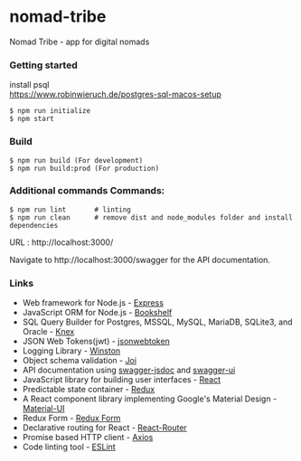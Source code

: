 # nomad-tribe
Nomad Tribe  - app for digital nomads

### Getting started
install psql  
https://www.robinwieruch.de/postgres-sql-macos-setup

 ```
 $ npm run initialize
 $ npm start
```

### Build 
 ```
 $ npm run build (For development)
 $ npm run build:prod (For production)
```

### Additional commands Commands:
 
  ```
  $ npm run lint       # linting
  $ npm run clean      # remove dist and node_modules folder and install dependencies
 ```


URL : http://localhost:3000/

Navigate to http://localhost:3000/swagger for the API documentation.

### Links
- Web framework for Node.js - [Express](http://expressjs.com/)
- JavaScript ORM  for Node.js - [Bookshelf](http://bookshelfjs.org/)
- SQL Query Builder for Postgres, MSSQL, MySQL, MariaDB, SQLite3, and Oracle - [Knex](http://knexjs.org/)
- JSON Web Tokens(jwt) - [jsonwebtoken](https://www.npmjs.com/package/jsonwebtoken)
- Logging Library - [Winston](https://www.npmjs.com/package/winston)
- Object schema validation  - [Joi](https://www.npmjs.com/package/joi)
- API documentation using [swagger-jsdoc](https://www.npmjs.com/package/swagger-jsdoc) and [swagger-ui](https://www.npmjs.com/package/swagger-ui)
- JavaScript library for building user interfaces - [React](https://facebook.github.io/react/)
- Predictable state container - [Redux](http://redux.js.org/)
- A React component library implementing Google's Material Design - [Material-UI](https://material-ui-1dab0.firebaseapp.com/)
- Redux Form - [Redux Form](http://redux-form.com/8.1.0/)
- Declarative routing for React - [React-Router](https://reacttraining.com/react-router/)
- Promise based HTTP client - [Axios](https://github.com/mzabriskie/axios)
- Code linting tool - [ESLint](http://eslint.org/)

